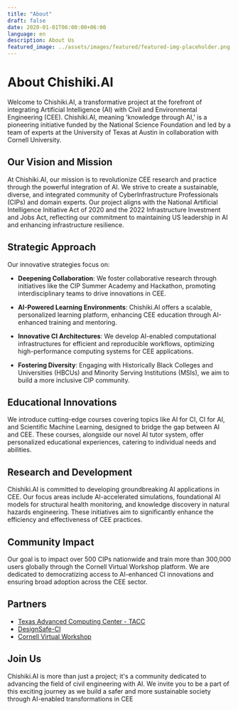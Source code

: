 ```yaml
---
title: "About"
draft: false
date: 2020-01-01T06:00:00+06:00
language: en
description: About Us
featured_image: ../assets/images/featured/featured-img-placeholder.png
---
```


# About Chishiki.AI

Welcome to Chishiki.AI, a transformative project at the forefront of integrating Artificial Intelligence (AI) with Civil and Environmental Engineering (CEE). Chishiki.AI, meaning 'knowledge through AI,' is a pioneering initiative funded by the National Science Foundation and led by a team of experts at the University of Texas at Austin in collaboration with Cornell University.

## Our Vision and Mission

At Chishiki.AI, our mission is to revolutionize CEE research and practice through the powerful integration of AI. We strive to create a sustainable, diverse, and integrated community of CyberInfrastructure Professionals (CIPs) and domain experts. Our project aligns with the National Artificial Intelligence Initiative Act of 2020 and the 2022 Infrastructure Investment and Jobs Act, reflecting our commitment to maintaining US leadership in AI and enhancing infrastructure resilience.

## Strategic Approach

Our innovative strategies focus on:

* **Deepening Collaboration**: We foster collaborative research through initiatives like the CIP Summer Academy and Hackathon, promoting interdisciplinary teams to drive innovations in CEE.

* **AI-Powered Learning Environments**: Chishiki.AI offers a scalable, personalized learning platform, enhancing CEE education through AI-enhanced training and mentoring.

* **Innovative CI Architectures**: We develop AI-enabled computational infrastructures for efficient and reproducible workflows, optimizing high-performance computing systems for CEE applications.

* **Fostering Diversity**: Engaging with Historically Black Colleges and Universities (HBCUs) and Minority Serving Institutions (MSIs), we aim to build a more inclusive CIP community.

## Educational Innovations

We introduce cutting-edge courses covering topics like AI for CI, CI for AI, and Scientific Machine Learning, designed to bridge the gap between AI and CEE. These courses, alongside our novel AI tutor system, offer personalized educational experiences, catering to individual needs and abilities.

## Research and Development

Chishiki.AI is committed to developing groundbreaking AI applications in CEE. Our focus areas include AI-accelerated simulations, foundational AI models for structural health monitoring, and knowledge discovery in natural hazards engineering. These initiatives aim to significantly enhance the efficiency and effectiveness of CEE practices.

## Community Impact

Our goal is to impact over 500 CIPs nationwide and train more than 300,000 users globally through the Cornell Virtual Workshop platform. We are dedicated to democratizing access to AI-enhanced CI innovations and ensuring broad adoption across the CEE sector.

## Partners

* [Texas Advanced Computing Center - TACC](https://tacc.utexas.edu/)
* [DesignSafe-CI](https://www.designsafe-ci.org/)
* [Cornell Virtual Workshop](https://cvw.cac.cornell.edu/)

## Join Us

Chishiki.AI is more than just a project; it's a community dedicated to advancing the field of civil engineering with AI. We invite you to be a part of this exciting journey as we build a safer and more sustainable society through AI-enabled transformations in CEE​